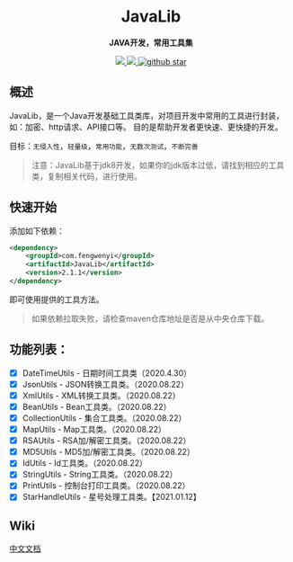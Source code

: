 
<h1 align="center">
    JavaLib
</h1>

<p align="center">
	<strong>JAVA开发，常用工具集</strong>
</p>

<p align="center">
	<a target="_blank" href="https://www.apache.org/licenses/LICENSE-2.0.html">
		<img src="https://img.shields.io/:license-apache-blue.svg" ></img>
	</a>
	<a target="_blank" href="https://www.oracle.com/technetwork/java/javase/downloads/index.html">
		<img src="https://img.shields.io/badge/JDK-1.8+-green.svg" ></img>
	</a>
	<a target="_blank" href='https://github.com/fengwenyi/JavaLib'>
		<img src="https://img.shields.io/github/stars/fengwenyi/JavaLib.svg?style=social" alt="github star"></img>
	</a>
</p>

## 概述

JavaLib，是一个Java开发基础工具类库，对项目开发中常用的工具进行封装，如：加密、http请求、API接口等。
目的是帮助开发者更快速、更快捷的开发。

目标：`无侵入性`，`轻量级`，`常用功能`，`无数次测试`，`不断完善`


> 注意：JavaLib基于jdk8开发，如果你的jdk版本过低，请找到相应的工具类，复制相关代码，进行使用。

## 快速开始

添加如下依赖：

```xml
<dependency>
    <groupId>com.fengwenyi</groupId>
    <artifactId>JavaLib</artifactId>
    <version>2.1.1</version>
</dependency>
```

即可使用提供的工具方法。

> 如果依赖拉取失败，请检查maven仓库地址是否是从中央仓库下载。

## 功能列表：

- [x] DateTimeUtils - 日期时间工具类（2020.4.30）
- [x] JsonUtils - JSON转换工具类。（2020.08.22）
- [x] XmlUtils - XML转换工具类。（2020.08.22）
- [x] BeanUtils - Bean工具类。（2020.08.22）
- [x] CollectionUtils - 集合工具类。（2020.08.22）
- [x] MapUtils - Map工具类。（2020.08.22）
- [x] RSAUtils - RSA加/解密工具类。（2020.08.22）
- [x] MD5Utils - MD5加/解密工具类。（2020.08.22）
- [x] IdUtils - Id工具类。（2020.08.22）
- [x] StringUtils - String工具类。（2020.08.22）
- [x] PrintUtils - 控制台打印工具类。（2020.08.22）
- [x] StarHandleUtils - 星号处理工具类。【2021.01.12】

## Wiki

[中文文档](https://github.com/fengwenyi/JavaLib/wiki)